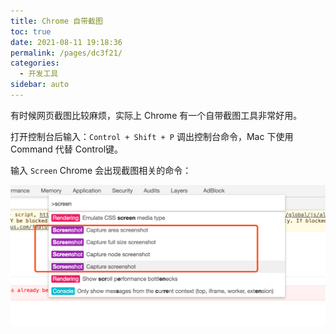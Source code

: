 ```yaml
---
title: Chrome 自带截图
toc: true
date: 2021-08-11 19:18:36
permalink: /pages/dc3f21/
categories:
  - 开发工具
sidebar: auto
---
```


有时候网页截图比较麻烦，实际上 Chrome 有一个自带截图工具非常好用。



打开控制台后输入：`Control + Shift + P` 调出控制台命令，Mac 下使用 Command 代替 Control键。

输入 `Screen` Chrome 会出现截图相关的命令：

![image-20200315160324484](chrome-screenshot/image-20200315160324484.png)
